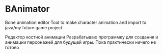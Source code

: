 # BAnimator
Bone animation editor
Tool to make character animation and import to java/my future game project

Редактор костной анимации
Разрабатываю программку для создания и анимации персонажей для будущей игры. 
Пока практически ничего не готово

